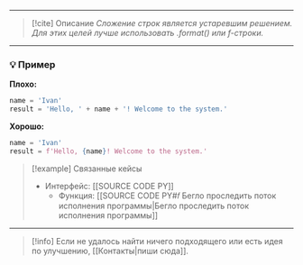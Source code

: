 ***

> [!cite] Описание
>_Сложение строк является устаревшим решением. Для этих целей лучше использовать .format() или f-строки._

***
### 💡 Пример


**Плохо:**
```python
name = 'Ivan'
result = 'Hello, ' + name + '! Welcome to the system.'
```

**Хорошо:**
```python
name = 'Ivan'
result = f'Hello, {name}! Welcome to the system.'
```

> [!example] Связанные кейсы
>- Интерфейс: [[SOURCE CODE PY]]
>	- Функция: [[SOURCE CODE PY#𝑓 Бегло проследить поток исполнения программы|Бегло проследить поток исполнения программы]]

***

> [!info]
> Если не удалось найти ничего подходящего или есть идея по улучшению, [[Контакты|пиши сюда]].
